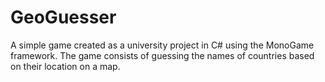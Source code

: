 # GeoGuesser
A simple game created as a university project in C# using the MonoGame framework. The game consists of guessing the names of countries based on their location on a map.
